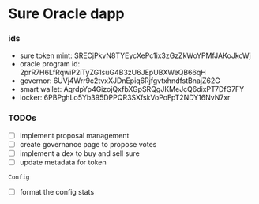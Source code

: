 # Sure Oracle dapp

### ids

- sure token mint: SRECjPkvN8TYEycXePc1ix3zGzZkWoYPMfJAKoJkcWj
- oracle program id: 2prR7H6LfRqwiP2iTyZG1suG4B3zU6JEpUBXWeQB66qH
- governor: 6UVj4Wrr9c2tvxXJDnEpiq6RjfgvtxhndfstBnajZ62G
- smart wallet: AqrdpYp4GizojQxfbXGpSRQgJKMeJcQ6dixPT7DfG7FY
- locker: 6PBPghLo5Yb395DPPQR3SXfskVoPoFpT2NDY16NvN7xr

### TODOs

- [ ] implement proposal management
- [ ] create governance page to propose votes
- [ ] implement a dex to buy and sell sure
- [ ] update metadata for token

`Config`

- [ ] format the config stats
